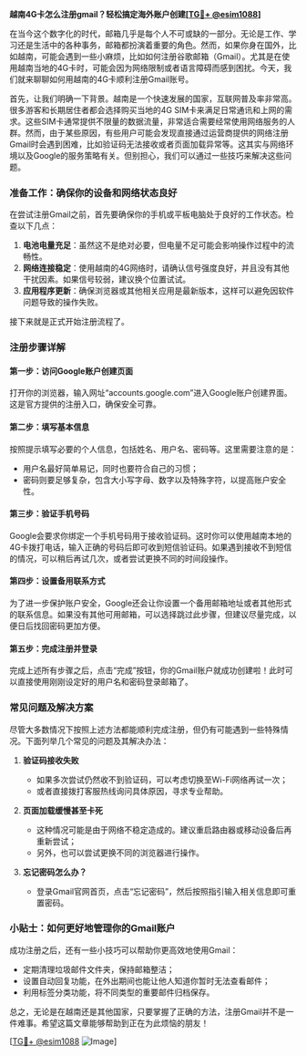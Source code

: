 **越南4G卡怎么注册gmail？轻松搞定海外账户创建[[TG💪+ @esim1088](https://t.me/s/esim1088)]**

在当今这个数字化的时代，邮箱几乎是每个人不可或缺的一部分。无论是工作、学习还是生活中的各种事务，邮箱都扮演着重要的角色。然而，如果你身在国外，比如越南，可能会遇到一些小麻烦，比如如何注册谷歌邮箱（Gmail）。尤其是在使用越南当地的4G卡时，可能会因为网络限制或者语言障碍而感到困扰。今天，我们就来聊聊如何用越南的4G卡顺利注册Gmail账号。

首先，让我们明确一下背景。越南是一个快速发展的国家，互联网普及率非常高。很多游客和长期居住者都会选择购买当地的4G SIM卡来满足日常通讯和上网的需求。这些SIM卡通常提供不限量的数据流量，非常适合需要经常使用网络服务的人群。然而，由于某些原因，有些用户可能会发现直接通过运营商提供的网络注册Gmail时会遇到困难，比如验证码无法接收或者页面加载异常等。这其实与网络环境以及Google的服务策略有关。但别担心，我们可以通过一些技巧来解决这些问题。

### **准备工作：确保你的设备和网络状态良好**

在尝试注册Gmail之前，首先要确保你的手机或平板电脑处于良好的工作状态。检查以下几点：

1. **电池电量充足**：虽然这不是绝对必要，但电量不足可能会影响操作过程中的流畅性。
2. **网络连接稳定**：使用越南的4G网络时，请确认信号强度良好，并且没有其他干扰因素。如果信号较弱，建议换个位置试试。
3. **应用程序更新**：确保浏览器或其他相关应用是最新版本，这样可以避免因软件问题导致的操作失败。

接下来就是正式开始注册流程了。

### **注册步骤详解**

#### **第一步：访问Google账户创建页面**
打开你的浏览器，输入网址“accounts.google.com”进入Google账户创建界面。这是官方提供的注册入口，确保安全可靠。

#### **第二步：填写基本信息**
按照提示填写必要的个人信息，包括姓名、用户名、密码等。这里需要注意的是：
- 用户名最好简单易记，同时也要符合自己的习惯；
- 密码则要足够复杂，包含大小写字母、数字以及特殊字符，以提高账户安全性。

#### **第三步：验证手机号码**
Google会要求你绑定一个手机号码用于接收验证码。这时你可以使用越南本地的4G卡拨打电话，输入正确的号码后即可收到短信验证码。如果遇到接收不到短信的情况，可以稍后再试几次，或者尝试更换不同的时间段操作。

#### **第四步：设置备用联系方式**
为了进一步保护账户安全，Google还会让你设置一个备用邮箱地址或者其他形式的联系信息。如果没有其他可用邮箱，可以选择跳过此步骤，但建议尽量完成，以便日后找回密码更加方便。

#### **第五步：完成注册并登录**
完成上述所有步骤之后，点击“完成”按钮，你的Gmail账户就成功创建啦！此时可以直接使用刚刚设定好的用户名和密码登录邮箱了。

### **常见问题及解决方案**

尽管大多数情况下按照上述方法都能顺利完成注册，但仍有可能遇到一些特殊情况。下面列举几个常见的问题及其解决办法：

1. **验证码接收失败**
   - 如果多次尝试仍然收不到验证码，可以考虑切换至Wi-Fi网络再试一次；
   - 或者直接拨打客服热线询问具体原因，寻求专业帮助。

2. **页面加载缓慢甚至卡死**
   - 这种情况可能是由于网络不稳定造成的。建议重启路由器或移动设备后再重新尝试；
   - 另外，也可以尝试更换不同的浏览器进行操作。

3. **忘记密码怎么办？**
   - 登录Gmail官网首页，点击“忘记密码”，然后按照指引输入相关信息即可重置密码。

### **小贴士：如何更好地管理你的Gmail账户**

成功注册之后，还有一些小技巧可以帮助你更高效地使用Gmail：
- 定期清理垃圾邮件文件夹，保持邮箱整洁；
- 设置自动回复功能，在外出期间也能让他人知道你暂时无法查看邮件；
- 利用标签分类功能，将不同类型的重要邮件归档保存。

总之，无论是在越南还是其他国家，只要掌握了正确的方法，注册Gmail并不是一件难事。希望这篇文章能够帮助到正在为此烦恼的朋友！

[[TG💪+ @esim1088](https://t.me/s/esim1088) ![Image](https://i.postimg.cc/4NQfJmqS/Snipaste-2025-05-13-00-14-12.png)]